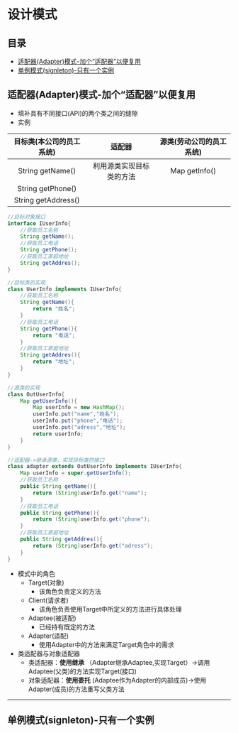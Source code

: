# 设计模式
## 目录
- [适配器(Adapter)模式-加个“适配器”以便复用](#frist)
- [单例模式(signleton)-只有一个实例](#second)

## <span id = "frist"> 适配器(Adapter)模式-加个“适配器”以便复用</span>
- 填补具有不同接口(API)的两个类之间的缝隙
- 实例

| 目标类(本公司的员工系统) | 适配器 | 源类(劳动公司的员工系统) |
| :---: | :---: | :---: |
| String getName() | 利用源类实现目标类的方法 | Map getInfo() |
| String getPhone() |
| String getAddress() |

```java
//目标对象接口
interface IUserInfo{
    //获取员工名称
    String getName();
    //获取员工电话
    String getPhone();
    //获取员工家庭地址
    String getAddres();
}

//目标类的实现
class UserInfo implements IUserInfo{
    //获取员工名称
    String getName(){
        return "姓名";
    }
    //获取员工电话
    String getPhone(){
        return "电话";
    }
    //获取员工家庭地址
    String getAddres(){
        return "地址";
    }
}

//源类的实现
class OutUserInfo{
    Map getUserInfo(){
        Map userInfo = new HashMap();
        userInfo.put("name","姓名");
        userInfo.put("phone","电话");
        userInfo.put("adress","地址");
        return userInfo;
    }
}

//适配器->继承源类，实现目标类的接口
class adapter extends OutUserInfo implements IUserInfo{
    Map userInfo = super.getUserInfo();
    //获取员工名称
    public String getName(){
        return (String)userInfo.get("name");
    }
    //获取员工电话
    public String getPhone(){
        return (String)userInfo.get("phone");
    }
    //获取员工家庭地址
    public String getAddres(){
        return (String)userInfo.get("adress");
    }
}
```
- 模式中的角色
    * Target(对象)
        -  该角色负责定义的方法
    * Client(请求者)
        - 该角色负责使用Target中所定义的方法进行具体处理
    * Adaptee(被适配)
        - 已经持有既定的方法
    * Adapter(适配)
        - 使用Adapter中的方法来满足Target角色中的需求
- 类适配器与对象适配器
    * 类适配器：<b>使用继承</b> （Adapter继承Adaptee,实现Target）->调用Adaptee(父类)的方法实现Target(接口)
    * 对象适配器：<b>使用委托</b>  (Adaptee作为Adapter的内部成员)->使用Adapter(成员)的方法重写父类方法
---

## <span id = "second">单例模式(signleton)-只有一个实例</span>
